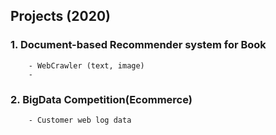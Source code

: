 ## Projects (2020)

### 1. Document-based Recommender system for Book
        - WebCrawler (text, image)
        -
### 2. BigData Competition(Ecommerce)
        - Customer web log data
